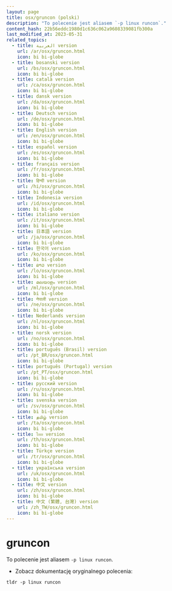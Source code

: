```yaml
---
layout: page
title: osx/gruncon (polski)
description: "To polecenie jest aliasem `-p linux runcon`."
content_hash: 22b56eddc1980d1c636c062a9608339081fb300a
last_modified_at: 2023-05-31
related_topics:
  - title: العربية version
    url: /ar/osx/gruncon.html
    icon: bi bi-globe
  - title: bosanski version
    url: /bs/osx/gruncon.html
    icon: bi bi-globe
  - title: català version
    url: /ca/osx/gruncon.html
    icon: bi bi-globe
  - title: dansk version
    url: /da/osx/gruncon.html
    icon: bi bi-globe
  - title: Deutsch version
    url: /de/osx/gruncon.html
    icon: bi bi-globe
  - title: English version
    url: /en/osx/gruncon.html
    icon: bi bi-globe
  - title: español version
    url: /es/osx/gruncon.html
    icon: bi bi-globe
  - title: français version
    url: /fr/osx/gruncon.html
    icon: bi bi-globe
  - title: हिन्दी version
    url: /hi/osx/gruncon.html
    icon: bi bi-globe
  - title: Indonesia version
    url: /id/osx/gruncon.html
    icon: bi bi-globe
  - title: italiano version
    url: /it/osx/gruncon.html
    icon: bi bi-globe
  - title: 日本語 version
    url: /ja/osx/gruncon.html
    icon: bi bi-globe
  - title: 한국어 version
    url: /ko/osx/gruncon.html
    icon: bi bi-globe
  - title: ລາວ version
    url: /lo/osx/gruncon.html
    icon: bi bi-globe
  - title: മലയാളം version
    url: /ml/osx/gruncon.html
    icon: bi bi-globe
  - title: नेपाली version
    url: /ne/osx/gruncon.html
    icon: bi bi-globe
  - title: Nederlands version
    url: /nl/osx/gruncon.html
    icon: bi bi-globe
  - title: norsk version
    url: /no/osx/gruncon.html
    icon: bi bi-globe
  - title: português (Brasil) version
    url: /pt_BR/osx/gruncon.html
    icon: bi bi-globe
  - title: português (Portugal) version
    url: /pt_PT/osx/gruncon.html
    icon: bi bi-globe
  - title: русский version
    url: /ru/osx/gruncon.html
    icon: bi bi-globe
  - title: svenska version
    url: /sv/osx/gruncon.html
    icon: bi bi-globe
  - title: தமிழ் version
    url: /ta/osx/gruncon.html
    icon: bi bi-globe
  - title: ไทย version
    url: /th/osx/gruncon.html
    icon: bi bi-globe
  - title: Türkçe version
    url: /tr/osx/gruncon.html
    icon: bi bi-globe
  - title: українська version
    url: /uk/osx/gruncon.html
    icon: bi bi-globe
  - title: 中文 version
    url: /zh/osx/gruncon.html
    icon: bi bi-globe
  - title: 中文 (繁體, 台灣) version
    url: /zh_TW/osx/gruncon.html
    icon: bi bi-globe
---
```

# gruncon

To polecenie jest aliasem `-p linux runcon`.

- Zobacz dokumentację oryginalnego polecenia:

`tldr -p linux runcon`
